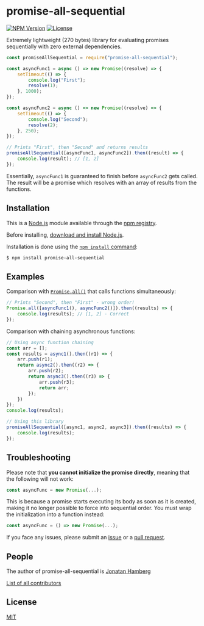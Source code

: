 # promise-all-sequential

[![NPM Version][npm-version]][npm-url]
[![License][license-badge]][license-url]

Extremely lightweight (270 bytes) library for evaluating promises sequentially with zero external dependencies.

```js
const promiseAllSequential = require("promise-all-sequential");

const asyncFunc1 = async () => new Promise((resolve) => {
    setTimeout(() => {
        console.log("First");
        resolve(1);
    }, 1000);
});

const asyncFunc2 = async () => new Promise((resolve) => {
    setTimeout(() => {
        console.log("Second");
        resolve(2);
    }, 250);
});

// Prints "First", then "Second" and returns results
promiseAllSequential([asyncFunc1, asyncFunc2]).then((result) => {
    console.log(result); // [1, 2]
});
```

Essentially, `asyncFunc1` is guaranteed to finish before `asyncFunc2` gets called. The result will be a promise which resolves with an array of results from the functions.

## Installation
This is a [Node.js](https://nodejs.org/en/) module available through the [npm registry](https://www.npmjs.com/).

Before installing, [download and install Node.js](https://nodejs.org/en/download/).

Installation is done using the [`npm install` command](https://docs.npmjs.com/getting-started/installing-npm-packages-locally):
```bash
$ npm install promise-all-sequential
```

## Examples

Comparison with [`Promise.all()`](https://developer.mozilla.org/en-US/docs/Web/JavaScript/Reference/Global_Objects/Promise/all) that calls functions simultaneously:

```js
// Prints "Second", then "First" - wrong order!
Promise.all([asyncFunc1(), asyncFunc2()]).then((results) => {
    console.log(results); // [1, 2] - Correct
});
```

Comparison with chaining asynchronous functions:
```js
// Using async function chaining
const arr = [];
const results = async1().then((r1) => {
    arr.push(r1);
    return async2().then((r2) => {
        arr.push(r2);
        return async3().then((r3) => {
            arr.push(r3);
            return arr;
        });
    })
});
console.log(results);

// Using this library
promiseAllSequential([async1, async2, async3]).then((results) => {
    console.log(results);
});
```


## Troubleshooting

Please note that **you cannot initialize the promise directly**, meaning that the following will not work:
```js
const asyncFunc = new Promise(...);
```
This is because a promise starts executing its body as soon as it is created, making it no longer possible to force into sequential order. You must wrap the initialization into a function instead:
```js
const asyncFunc = () => new Promise(...);
```

If you face any issues, please submit an [issue](https://github.com/jhamberg/promise-all-sequential/issues) or a [pull request](https://github.com/jhamberg/promise-all-sequential/pulls).


## People
The author of promise-all-sequential is [Jonatan Hamberg](https://www.cs.helsinki.fi/u/hajo/)

[List of all contributors](https://github.com/jhamberg/promise-all-sequential/graphs/contributors)

## License
[MIT](LICENSE)

[npm-version]: https://img.shields.io/npm/v/promise-all-sequential.svg?style=flat-square
[npm-url]: https://www.npmjs.com/package/promise-all-sequential
[license-badge]: https://img.shields.io/badge/License-MIT-yellow.svg
[license-url]: https://opensource.org/licenses/MIT